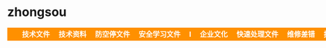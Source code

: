 # zhongsou
<!DOCTYPE html>
<html lang="en">
<head>
    <meta charset="UTF-8">
    <title>海技技术管控资料网</title>
   <style type = "text/css" >
      div.taobao{
          background-color:#ff9000;
          width:990px;
          height:30px;
      }

      * { margin:0;
          padding:0;
      }
      ul {
       list-style:none;
      }

      li {
          color:#ffffff;
          margin:0 10px;
          float:left;
          line-height:30px;
          text-align:center;
          font-weight:bold;
          font-size:16px;


      }

   </style>
</head>
<body>
<div class="taobao">
    <ul>
        <li>技术文件</li>
        <li>技术资料</li>
        <li>防空停文件</li>
        <li>安全学习文件</li>
        <li>I</li>
        <li>企业文化</li>
        <li>快速处理文件</li>
        <li>维修差错</li>
        <li>技术决策</li>
        <li>I</li>
        <li>防空停文件</li>




    </ul>


</div>

<marquee src="./Users/tanliang/Desktop/timg.gif" behavior="" direction="right"></marquee>




</body>
</html>
